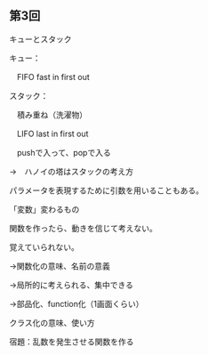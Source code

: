 ## 第3回
キューとスタック

キュー：

　FIFO fast in first out

スタック：

　積み重ね（洗濯物）

　LIFO last in first out

　pushで入って、popで入る



→　ハノイの塔はスタックの考え方



パラメータを表現するために引数を用いることもある。

「変数」変わるもの



関数を作ったら、動きを信じて考えない。

覚えていられない。

→関数化の意味、名前の意義

→局所的に考えられる、集中できる

→部品化、function化（1画面くらい）



クラス化の意味、使い方



宿題：乱数を発生させる関数を作る
